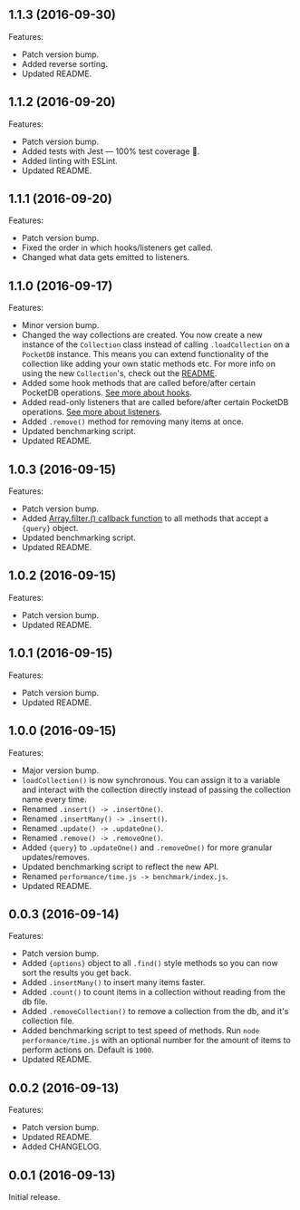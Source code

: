 ## 1.1.3 (2016-09-30)

Features:

 - Patch version bump.
 - Added reverse sorting.
 - Updated README.

## 1.1.2 (2016-09-20)

Features:

 - Patch version bump.
 - Added tests with Jest — 100% test coverage 🎉.
 - Added linting with ESLint.
 - Updated README.

## 1.1.1 (2016-09-20)

Features:

 - Patch version bump.
 - Fixed the order in which hooks/listeners get called.
 - Changed what data gets emitted to listeners.

## 1.1.0 (2016-09-17)

Features:

 - Minor version bump.
 - Changed the way collections are created. You now create a new instance of the `Collection` class instead of calling `.loadCollection` on a `PocketDB` instance. This means you can extend functionality of the collection like adding your own static methods etc. For more info on using the new `Collection`'s, check out the [README](./README.md#creating-a-collection).
 - Added some hook methods that are called before/after certain PocketDB operations. [See more about hooks](./README.md#hooks).
 - Added read-only listeners that are called before/after certain PocketDB operations. [See more about listeners](./README.md#listeners).
 - Added `.remove()` method for removing many items at once.
 - Updated benchmarking script.
 - Updated README.

## 1.0.3 (2016-09-15)

Features:

 - Patch version bump.
 - Added [Array.filter.() callback function](https://developer.mozilla.org/en-US/docs/Web/JavaScript/Reference/Global_Objects/Array/filter#Parameters) to all methods that accept a `{query}` object.
 - Updated benchmarking script.
 - Updated README.

## 1.0.2 (2016-09-15)

Features:

 - Patch version bump.
 - Updated README.

## 1.0.1 (2016-09-15)

Features:

 - Patch version bump.
 - Updated README.

## 1.0.0 (2016-09-15)

Features:

 - Major version bump.
 - `loadCollection()` is now synchronous. You can assign it to a variable and interact with the collection directly instead of passing the collection name every time.
 - Renamed `.insert() -> .insertOne()`.
 - Renamed `.insertMany() -> .insert()`.
 - Renamed `.update() -> .updateOne()`.
 - Renamed `.remove() -> .removeOne()`.
 - Added `{query}` to `.updateOne()` and `.removeOne()` for more granular updates/removes.
 - Updated benchmarking script to reflect the new API.
 - Renamed `performance/time.js -> benchmark/index.js`.
 - Updated README.

## 0.0.3 (2016-09-14)

Features:

 - Patch version bump.
 - Added `{options}` object to all `.find()` style methods so you can now sort the results you get back.
 - Added `.insertMany()` to insert many items faster.
 - Added `.count()` to count items in a collection without reading from the db file.
 - Added `.removeCollection()` to remove a collection from the db, and it's collection file.
 - Added benchmarking script to test speed of methods. Run `node performance/time.js` with an optional number for the amount of items to perform actions on. Default is `1000`.
 - Updated README.

## 0.0.2 (2016-09-13)

Features:

 - Patch version bump.
 - Updated README.
 - Added CHANGELOG.


## 0.0.1 (2016-09-13)

Initial release.
